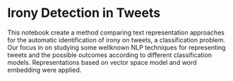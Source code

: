 # Irony Detection in Tweets

This notebook create a method comparing text representation approaches for the automatic identification of irony on tweets, a classification problem. Our focus in on studying some wellknown NLP techniques for representing tweets and the possible outcomes according to different classification models. Representations based on vector space model and word embedding were applied.

